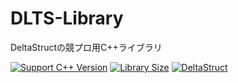 # DLTS-Library
DeltaStructの競プロ用C++ライブラリ

[![Support C++ Version](https://img.shields.io/badge/C%2B%2B%20Version-17-blue)](https://cpprefjp.github.io/lang/cpp17.html)
[![Library Size](https://img.shields.io/github/repo-size/DeltaStruct/DLTS-Library?label=Library%20Size)](https://github.com/DeltaStruct/DLTS-Library/blob/main/)
[![DeltaStruct](https://img.shields.io/endpoint?url=https%3A%2F%2Fatcoder-badges.now.sh%2Fapi%2Fatcoder%2Fjson%2FDeltaStruct)](https://atcoder.jp/users/DeltaStruct)
